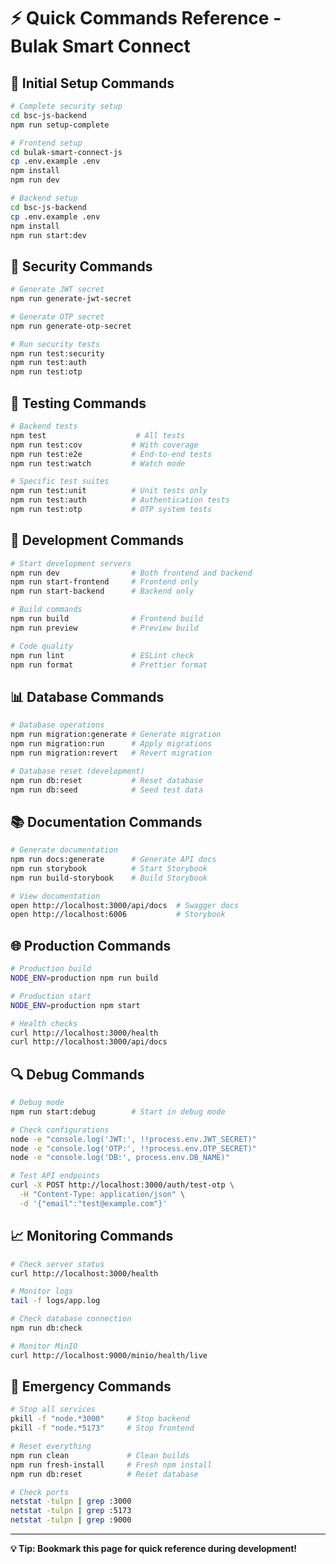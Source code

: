 # ⚡ Quick Commands Reference - Bulak Smart Connect

## 🚀 **Initial Setup Commands**

```bash
# Complete security setup
cd bsc-js-backend
npm run setup-complete

# Frontend setup
cd bulak-smart-connect-js
cp .env.example .env
npm install
npm run dev

# Backend setup
cd bsc-js-backend
cp .env.example .env
npm install
npm run start:dev
```

## 🔐 **Security Commands**

```bash
# Generate JWT secret
npm run generate-jwt-secret

# Generate OTP secret  
npm run generate-otp-secret

# Run security tests
npm run test:security
npm run test:auth
npm run test:otp
```

## 🧪 **Testing Commands**

```bash
# Backend tests
npm test                    # All tests
npm run test:cov           # With coverage
npm run test:e2e           # End-to-end tests
npm run test:watch         # Watch mode

# Specific test suites
npm run test:unit          # Unit tests only
npm run test:auth          # Authentication tests
npm run test:otp           # OTP system tests
```

## 🔧 **Development Commands**

```bash
# Start development servers
npm run dev                # Both frontend and backend
npm run start-frontend     # Frontend only
npm run start-backend      # Backend only

# Build commands
npm run build              # Frontend build
npm run preview            # Preview build

# Code quality
npm run lint               # ESLint check
npm run format             # Prettier format
```

## 📊 **Database Commands**

```bash
# Database operations
npm run migration:generate # Generate migration
npm run migration:run      # Apply migrations
npm run migration:revert   # Revert migration

# Database reset (development)
npm run db:reset           # Reset database
npm run db:seed            # Seed test data
```

## 📚 **Documentation Commands**

```bash
# Generate documentation
npm run docs:generate      # Generate API docs
npm run storybook          # Start Storybook
npm run build-storybook    # Build Storybook

# View documentation
open http://localhost:3000/api/docs  # Swagger docs
open http://localhost:6006           # Storybook
```

## 🌐 **Production Commands**

```bash
# Production build
NODE_ENV=production npm run build

# Production start
NODE_ENV=production npm start

# Health checks
curl http://localhost:3000/health
curl http://localhost:3000/api/docs
```

## 🔍 **Debug Commands**

```bash
# Debug mode
npm run start:debug        # Start in debug mode

# Check configurations
node -e "console.log('JWT:', !!process.env.JWT_SECRET)"
node -e "console.log('OTP:', !!process.env.OTP_SECRET)"
node -e "console.log('DB:', process.env.DB_NAME)"

# Test API endpoints
curl -X POST http://localhost:3000/auth/test-otp \
  -H "Content-Type: application/json" \
  -d '{"email":"test@example.com"}'
```

## 📈 **Monitoring Commands**

```bash
# Check server status
curl http://localhost:3000/health

# Monitor logs
tail -f logs/app.log

# Check database connection
npm run db:check

# Monitor MinIO
curl http://localhost:9000/minio/health/live
```

## 🚨 **Emergency Commands**

```bash
# Stop all services
pkill -f "node.*3000"     # Stop backend
pkill -f "node.*5173"     # Stop frontend

# Reset everything
npm run clean             # Clean builds
npm run fresh-install     # Fresh npm install
npm run db:reset          # Reset database

# Check ports
netstat -tulpn | grep :3000
netstat -tulpn | grep :5173
netstat -tulpn | grep :9000
```

---

**💡 Tip: Bookmark this page for quick reference during development!**